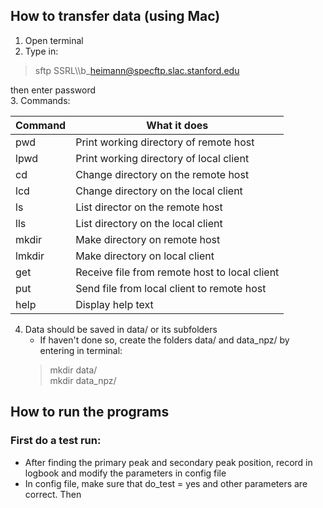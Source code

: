 ## How to transfer data (using Mac)
1. Open terminal
2. Type in:    
> sftp SSRL\\\\b\_heimann@specftp.slac.stanford.edu   

then enter password   
3. Commands: 

Command | What it does
------- | --------
 pwd    | Print working directory of remote host    
 lpwd   | Print working directory of local client    
 cd     | Change directory on the remote host    
 lcd    | Change directory on the local client    
 ls     | List director on the remote host    
 lls    | List directory on the local client    
 mkdir  | Make directory on remote host    
 lmkdir | Make directory on local client    
 get    | Receive file from remote host to local client    
 put    | Send file from local client to remote host    
 help   | Display help text    

4. Data should be saved in data/ or its subfolders 
    * If haven't done so, create the folders data/
    and data\_npz/ by entering in terminal:   
    > mkdir data/     
    > mkdir data\_npz/


## How to run the programs
### First do a test run:
* After finding the primary peak and secondary peak position,
record in logbook and modify the parameters in config file    
* In config file, make sure that do\_test = yes and other parameters
are correct. Then 
